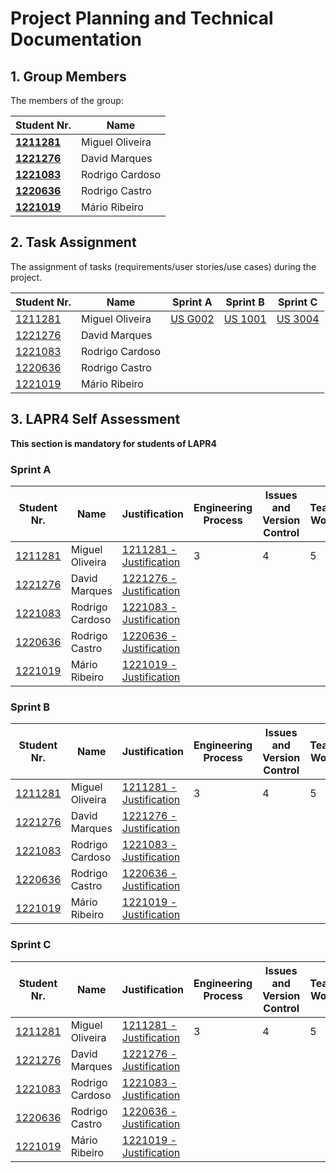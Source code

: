 # Project Planning and Technical Documentation

## 1. Group Members

The members of the group:

| Student Nr.	                     | Name			               |
|----------------------------------|-----------------------|
| **[1211281](1211281/readme.md)** | Miguel Oliveira       |
| **[1221276](1221276/readme.md)** | David Marques         |
| **[1221083](1221083/readme.md)** | Rodrigo Cardoso						 |
| **[1220636](1220636/readme.md)** | Rodrigo Castro						  |
| **[1221019](1221019/readme.md)** | Mário Ribeiro						   |


## 2. Task Assignment

The assignment of tasks (requirements/user stories/use cases) during the project.

| Student Nr.	                 | Name            | Sprint A                     | Sprint B                     | Sprint C                     |
|------------------------------|-----------------|------------------------------|------------------------------|------------------------------|
| [1211281](1211281/readme.md) | Miguel Oliveira | [US G002](us_g002/readme.md) | [US 1001](us_1001/readme.md) | [US 3004](us_3004/readme.md) |
| [1221276](1221276/readme.md) | David Marques   |                              |                              |                              |
| [1221083](1221083/readme.md) | Rodrigo Cardoso |                              |                              |                              |
| [1220636](1220636/readme.md) | Rodrigo Castro  |                              |                              |                              |
| [1221019](1221019/readme.md) | Mário Ribeiro   |                              |                              |                              |


## 3. LAPR4 Self Assessment

**This section is mandatory for students of LAPR4**
### Sprint A

| Student Nr.	                 | Name            | Justification                                              | Engineering Process | Issues and Version Control | Team Work | Deployment | Integration | Req. Satisfaction | 
|------------------------------|-----------------|------------------------------------------------------------|---------------------|----------------------------|-----------|------------|-------------|-------------------|
| [1211281](1211281/readme.md) | Miguel Oliveira | [1211281 - Justification](1211281/lapr4/sprinta/readme.md) | 3                   | 4                          | 5         | 4          | 5           | 2                 |
| [1221276](1221276/readme.md) | David Marques   | [1221276 - Justification](1221276/lapr4/sprinta/readme.md) |                     |                            |           |            |             |
| [1221083](1221083/readme.md) | Rodrigo Cardoso | [1221083 - Justification](1221083/lapr4/sprinta/readme.md) |                     |                            |           |            |             |
| [1220636](1220636/readme.md) | Rodrigo Castro  | [1220636 - Justification](1220636/lapr4/sprinta/readme.md) |                     |                            |           |            |             |
| [1221019](1221019/readme.md) | Mário Ribeiro   | [1221019 - Justification](1221019/lapr4/sprinta/readme.md) |                     |                            |           |            |             |

### Sprint B

| Student Nr.	                 | Name            | Justification                                              | Engineering Process | Issues and Version Control | Team Work | Deployment | Integration | Req. Satisfaction | 
|------------------------------|-----------------|------------------------------------------------------------|---------------------|----------------------------|-----------|------------|-------------|-------------------|
| [1211281](1211281/readme.md) | Miguel Oliveira | [1211281 - Justification](1211281/lapr4/sprintb/readme.md) | 3                   | 4                          | 5         | 4          | 5           | 2                 |
| [1221276](1221276/readme.md) | David Marques   | [1221276 - Justification](1221276/lapr4/sprintb/readme.md) |                     |                            |           |            |             |
| [1221083](1221083/readme.md) | Rodrigo Cardoso | [1221083 - Justification](1221083/lapr4/sprintb/readme.md) |                     |                            |           |            |             |
| [1220636](1220636/readme.md) | Rodrigo Castro  | [1220636 - Justification](1220636/lapr4/sprintb/readme.md) |                     |                            |           |            |             |
| [1221019](1221019/readme.md) | Mário Ribeiro   | [1221019 - Justification](1221019/lapr4/sprintb/readme.md) |                     |                            |           |            |             |

### Sprint C

| Student Nr.	                 | Name            | Justification                                              | Engineering Process | Issues and Version Control | Team Work | Deployment | Integration | Req. Satisfaction | 
|------------------------------|-----------------|------------------------------------------------------------|---------------------|----------------------------|-----------|------------|-------------|-------------------|
| [1211281](1211281/readme.md) | Miguel Oliveira | [1211281 - Justification](1211281/lapr4/sprintc/readme.md) | 3                   | 4                          | 5         | 4          | 5           | 2                 |
| [1221276](1221276/readme.md) | David Marques   | [1221276 - Justification](1221276/lapr4/sprintc/readme.md) |                     |                            |           |            |             |
| [1221083](1221083/readme.md) | Rodrigo Cardoso | [1221083 - Justification](1221083/lapr4/sprintc/readme.md) |                     |                            |           |            |             |
| [1220636](1220636/readme.md) | Rodrigo Castro  | [1220636 - Justification](1220636/lapr4/sprintc/readme.md) |                     |                            |           |            |             |
| [1221019](1221019/readme.md) | Mário Ribeiro   | [1221019 - Justification](1221019/lapr4/sprintc/readme.md) |                     |                            |           |            |             |
